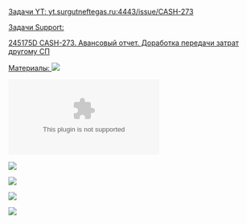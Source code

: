 <u>Задачи YT:<u>
[yt.surgutneftegas.ru:4443/issue/CASH-273](https://yt.surgutneftegas.ru:4443/issue/CASH-273)

<u>Задачи Support:</u>
<p>245175D CASH-273. Авансовый отчет. Доработка передачи затрат другому СП</p>

<u>Материалы:</u>
![](Pasted%20image%2020250910153448.png)

![](Передача%20СП.docx)

![](Pasted%20image%2020250910160223.png)

![](Pasted%20image%2020250910160356.png)

![](Pasted%20image%2020250910160455.png)

![](Pasted%20image%2020250918141348.png)